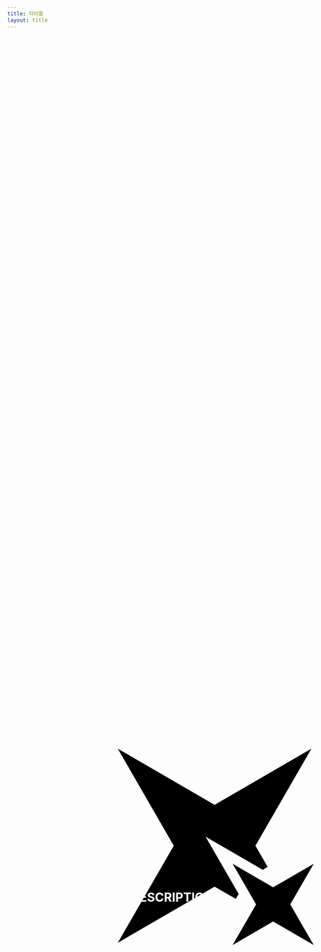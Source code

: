 ```yaml
---
title: 타이틀
layout: title
---
```


<div class="hero">
  <div class="title-wrapper">
    <div class="subtitle">
      <h2>'23 PIMM ALGORITHM PARTY</h2>
    </div>
    <div class="title-wrapper">
      <h1>PROBLEM SOLVING DESCRIPTIONS</h1>
    </div>
  </div>
</div>
<div class="background">
  <svg
    class="bg-star-svg"
    viewBox="0 0 500 500"
    xmlns="http://www.w3.org/2000/svg"
  >
    <g transform="matrix(2.160918951034546, 0, 0, 2.160918951034546, -423.43743896484375, 37.855030059814446)">
      <path d="M 355.708 96.923 L 369.307 120.431 L 363.812 123.609 L 300.394 86.923 L 337.08 150.342 L 333.902 155.836 L 310.394 142.237 L 202.894 204.423 L 265.08 96.923 L 202.894 -10.577 L 310.394 51.609 L 417.894 -10.577 L 355.708 96.923 Z" />
      <polygon points="394.363 161.924 420.394 206.924 375.394 180.892 330.394 206.924 356.426 161.924 330.394 116.923 375.394 142.955 420.394 116.923" style="transform-origin: 330.394px 116.923px;" />
    </g>
  </svg>
</div>


<style>
header {
  position: relative;
}
.hero {
  color: #fff;
  width: 100%;
  height: 100%;
  display: flex;
  align-items: center;
  justify-content: center;
  text-align: center;
}
.title-wrapper {
}
.subtitle h2 {
  font-weight: 600;
  font-size: 1em;
}
.background {
  position: absolute;
  background: var(--color-dark-primary);
  top: 0;
  bottom: 0;
  width: 100%;
  height: 100%;
  display: flex;
  align-items: center;
  justify-content: center;
  z-index: -10;
}
.background svg.bg-star-svg {
  width: 50%;
  height: 50%;
  fill: var(--color-dark-sub-secondary);
}
</style>
